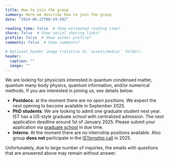 ```yaml
---
title: How to join the group
summary: Here we describe how to join the group
date: "2024-06-22T00:59:59Z"

reading_time: false  # Show estimated reading time?
share: false  # Show social sharing links?
profile: false  # Show author profile?
comments: false  # Show comments?

# Optional header image (relative to `assets/media/` folder).
header:
  caption: ""
  image: ""
---
```


We are looking for physicists interested in quantum condensed matter, quantum many-body physics, quantum information, and/or numerical methods. If you are interested in joining us, see details below.
- **Postdocs**: at the moment there are *no open positions*. We expect the next opening to become available in September 2025.  
- **PhD students**: We are looking to admit one graduate student next year. IST has a US-style graduate school with centralized admission. The next application deadline around 1st of January 2025. Please submit your application via [graduate school](https://phd.pages.ist.ac.at/phd-application-admission/) in due time. 
- **Interns**: At the moment there are no internship positions available. Also group **does not** participate in the [ISTernship call](https://phd.pages.ist.ac.at/isternship/) in 2025. 

Unfortunately, due to large number of inquiries, the emails with questions that are answered above may remain without answer.


